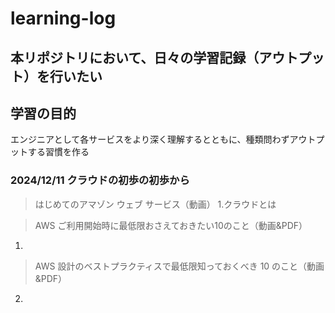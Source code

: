# learning-log



## 本リポジトリにおいて、日々の学習記録（アウトプット）を行いたい

## 学習の目的
エンジニアとして各サービスをより深く理解するとともに、種類問わずアウトプットする習慣を作る

### 2024/12/11 クラウドの初歩の初歩から
>はじめてのアマゾン ウェブ サービス（動画）
1.クラウドとは

>AWS ご利用開始時に最低限おさえておきたい10のこと（動画&PDF）
1.

>AWS 設計のベストプラクティスで最低限知っておくべき 10 のこと（動画&PDF）
2.
